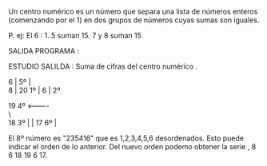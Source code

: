 Un centro numérico es un número que separa una lista de números enteros (comenzando por el 1)
en dos grupos de números cuyas sumas son iguales.

P. ej:    El 6    :    1..5 suman 15.
                       7 y 8 suman 15

SALIDA PROGRAMA :



ESTUDIO SALILDA :
Suma de cifras del centro numérico .

6    |                                                      5º
     |  
8    |  20                                                  1º
     |
6    |                                                      2º

19                                                          4º        <---- \
                                                                            \  
18                                                          3º              |
                                                                            |
17                                                          6º              |

El 8º número es "235416"  que es 1,2,3,4,5,6 desordenados.  Esto puede indicar el orden de lo anterior.
Del nuevo orden podemo obtener la serie ,
  8  6  18  19  6  17.
  
